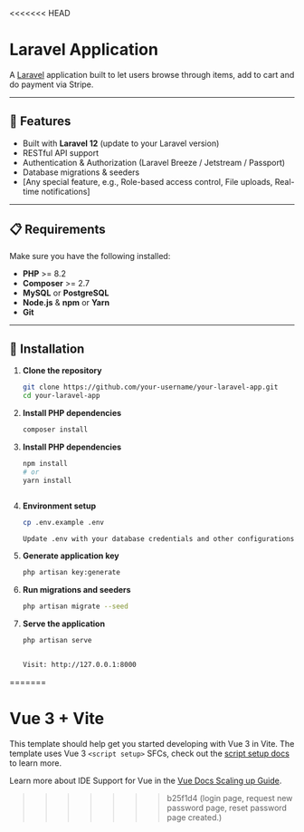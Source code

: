 <<<<<<< HEAD
# Laravel Application

A [Laravel](https://laravel.com/) application built to let users browse through items, add to cart and do payment via Stripe.

---

## 🚀 Features

- Built with **Laravel 12** (update to your Laravel version)
- RESTful API support
- Authentication & Authorization (Laravel Breeze / Jetstream / Passport)
- Database migrations & seeders
- [Any special feature, e.g., Role-based access control, File uploads, Real-time notifications]

---

## 📋 Requirements

Make sure you have the following installed:

- **PHP** >= 8.2
- **Composer** >= 2.7
- **MySQL** or **PostgreSQL**
- **Node.js** & **npm** or **Yarn**
- **Git**

---

## 🔧 Installation

1. **Clone the repository**
   ```bash
   git clone https://github.com/your-username/your-laravel-app.git
   cd your-laravel-app
   
2. **Install PHP dependencies**

    ```bash
    composer install
    
3. **Install PHP dependencies**

    ```bash
    npm install
    # or
    yarn install


    
4. **Environment setup**

    ```bash
    cp .env.example .env
    
    Update .env with your database credentials and other configurations.
    
5. **Generate application key**
    
    ```bash
    php artisan key:generate
    
6. **Run migrations and seeders**
    
    ```bash
    php artisan migrate --seed
    
7. **Serve the application**
    
    ```bash
    php artisan serve

   
    Visit: http://127.0.0.1:8000
=======
# Vue 3 + Vite

This template should help get you started developing with Vue 3 in Vite. The template uses Vue 3 `<script setup>` SFCs, check out the [script setup docs](https://v3.vuejs.org/api/sfc-script-setup.html#sfc-script-setup) to learn more.

Learn more about IDE Support for Vue in the [Vue Docs Scaling up Guide](https://vuejs.org/guide/scaling-up/tooling.html#ide-support).
>>>>>>> b25f1d4 (login page, request new password page, reset password page created.)
